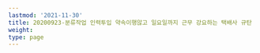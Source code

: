 ```yaml
---
lastmod: '2021-11-30'
title: 20200923-분류작업 인력투입 약속이행않고 일요일까지 근무 강요하는 택배사 규탄
weight: 
type: page
---
```

